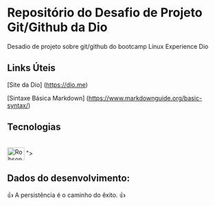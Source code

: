 # Repositório do Desafio de Projeto Git/Github da Dio
Desadio de projeto sobre git/github do bootcamp Linux Experience Dio

## Links Úteis
[Site da Dio] (https://dio.me)

[Sintaxe Básica Markdown] (https://www.markdownguide.org/basic-syntax/)

## Tecnologias

<div style="display: inline_block"><br>
  <img align="center" alt="Robson-Js" height="30" width="40" src="
  <img src="https://cdn.jsdelivr.net/gh/devicons/devicon/icons/git/git-original-wordmark.svg" />
  ">
 </div>


## Dados do desenvolvimento:


👍 A persistência é o caminho do êxito. 👍


